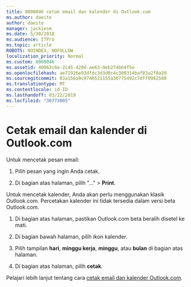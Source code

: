 ```yaml
---
title: 8000046 cetak email dan kalender di Outlook.com
ms.author: daeite
author: daeite
manager: jackiesm
ms.date: 5/30/2018
ms.audience: ITPro
ms.topic: article
ROBOTS: NOINDEX, NOFOLLOW
localization_priority: Normal
ms.custom: 8000046
ms.assetid: 40063c6e-2c45-420d-ae63-9eb274b64f5e
ms.openlocfilehash: ae71926e93dfdc3d3d0c4c308314baf83a2f8a20
ms.sourcegitcommit: 03a156a9c9740521155a30775492c7dff0982588
ms.translationtype: MT
ms.contentlocale: id-ID
ms.lasthandoff: 03/22/2019
ms.locfileid: "30773005"
---
```

# <a name="print-email-and-calendars-in-outlookcom"></a>Cetak email dan kalender di Outlook.com

Untuk mencetak pesan email:
  
1. Pilih pesan yang ingin Anda cetak.
    
2. Di bagian atas halaman, pilih "..." \> **Print**. 
    
Untuk mencetak kalender, Anda akan perlu menggunakan klasik Outlook.com. Percetakan kalender ini tidak tersedia dalam versi beta Outlook.com.
  
1. Di bagian atas halaman, pastikan Outlook.com beta beralih disetel ke mati.
    
2. Di bagian bawah halaman, pilih ikon kalender.
    
3. Pilih tampilan **hari**, **minggu kerja**, **minggu**, atau **bulan** di bagian atas halaman. 
    
4. Di bagian atas halaman, pilih **cetak**. 
    
Pelajari lebih lanjut tentang cara [cetak email dan kalender Outlook.com](https://go.microsoft.com/fwlink/p/?linkid=2001208&amp;clcid=0x409).
  

